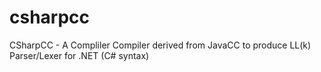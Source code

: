 csharpcc
========

CSharpCC - A Compliler Compiler derived from JavaCC to produce LL(k) Parser/Lexer for .NET (C# syntax)
